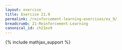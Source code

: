 ```yaml
---
layout: exercise
title: Exercise 21.9
permalink: /reinforcement-learning-exercises/ex_9/
breadcrumb: 21-Reinforcement-Learning
canonical_id: ch21ex9
---
```


{% include mathjax_support %}
